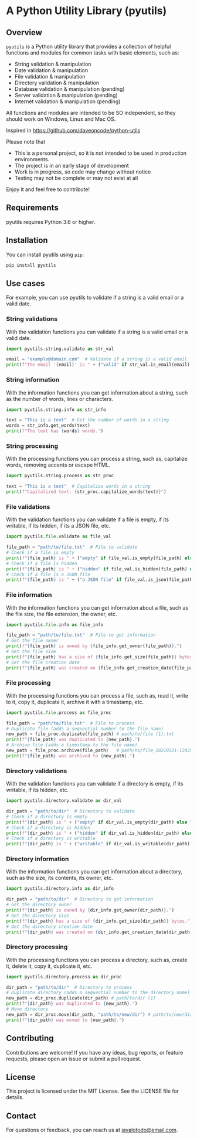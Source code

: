 # A Python Utility Library (pyutils)

## Overview

`pyutils` is a Python utility library that provides a collection of helpful functions and modules for common tasks with basic elements, such as:

-   String validation & manipulation
-   Date validation & manipulation
-   File validation & manipulation
-   Directory validation & manipulation
-   Database validation & manipulation (pending)
-   Server validation & manipulation (pending)
-   Internet validation & manipulation (pending)

All functions and modules are intended to be SO independent, so they should work on Windows, Linux and Mac OS.

Inspired in https://github.com/daveoncode/python-utils

Please note that

-   This is a personal project, so it is not intended to be used in production environments.
-   The project is in an early stage of development
-   Work is in progress, so code may change without notice
-   Testing may not be complete or may not exist at all

Enjoy it and feel free to contribute!

## Requirements

pyutils requires Python 3.6 or higher.

## Installation

You can install pyutils using `pip`:

```bash
pip install pyutils
```

## Use cases

For example, you can use pyutils to validate if a string is a valid email or a valid date.

### String validations

With the validation functions you can validate if a string is a valid email or a valid date.

```python
import pyutils.string.validate as str_val

email = "example@domain.com"  # Validate if a string is a valid email
print(f"The email '{email}' is " + ("valid" if str_val.is_email(email) else "not valid") + ".")
```

### String information

With the information functions you can get information about a string, such as the number of words, lines or characters.

```python
import pyutils.string.info as str_info

text = "This is a text"  # Get the number of words in a string
words = str_info.get_words(text)
print(f"The text has {words} words.")
```

### String processing

With the processing functions you can process a string, such as, capitalize words, removing accents or escape HTML.

```python
import pyutils.string.process as str_proc

text = "This is a text"  # Capitalize words in a string
print(f"Capitalized text: {str_proc.capitalize_words(text)}")
```

### File validations

With the validation functions you can validate if a file is empty, if its writable, if its hidden, if its a JSON file, etc.

```python
import pyutils.file.validate as file_val

file_path = "path/to/file.txt"  # File to validate
# Check if a file is empty
print(f"{file_path} is " + ("empty" if file_val.is_empty(file_path) else "not empty") + ".")
# Check if a file is hidden
print(f"{file_path} is " + ("hidden" if file_val.is_hidden(file_path) else "not hidden") + ".")
# Check if a file is a JSON file
print(f"{file_path} is " + ("a JSON file" if file_val.is_json(file_path) else "not a JSON file") + ".")
```

### File information

With the information functions you can get information about a file, such as the file size, the file extension, the owner, etc.

```python
import pyutils.file.info as file_info

file_path = "path/to/file.txt"  # File to get information
# Get the file owner
print(f"{file_path} is owned by {file_info.get_owner(file_path)}.")
# Get the file size
print(f"{file_path} has a size of {file_info.get_size(file_path)} bytes.")
# Get the file creation date
print(f"{file_path} was created on {file_info.get_creation_date(file_path)}.")
```

### File processing

With the processing functions you can process a file, such as, read it, write to it, copy it, duplicate it, archive it with a timestamp, etc.

```python
import pyutils.file.process as file_proc

file_path = "path/to/file.txt"  # File to process
# Duplicate file (adds a sequential number to the file name)
new_path = file_proc.duplicate(file_path) # path/to/file (1).txt
print(f"{file_path} was duplicated to {new_path}.")
# Archive file (adds a timestamp to the file name)
new_path = file_proc.archive(file_path)   # path/to/file_20210321-124351.txt
print(f"{file_path} was archived to {new_path}.")
```

### Directory validations

With the validation functions you can validate if a directory is empty, if its writable, if its hidden, etc.

```python
import pyutils.directory.validate as dir_val

dir_path = "path/to/dir"  # Directory to validate
# Check if a directory is empty
print(f"{dir_path} is " + ("empty" if dir_val.is_empty(dir_path) else "not empty") + ".")
# Check if a directory is hidden
print(f"{dir_path} is " + ("hidden" if dir_val.is_hidden(dir_path) else "not hidden") + ".")
# Check if a directory is writable
print(f"{dir_path} is " + ("writable" if dir_val.is_writable(dir_path) else "not writable") + ".")
```

### Directory information

With the information functions you can get information about a directory, such as the size, its contents, its owner, etc.

```python
import pyutils.directory.info as dir_info

dir_path = "path/to/dir"  # Directory to get information
# Get the directory owner
print(f"{dir_path} is owned by {dir_info.get_owner(dir_path)}.")
# Get the directory size
print(f"{dir_path} has a size of {dir_info.get_size(dir_path)} bytes.")
# Get the directory creation date
print(f"{dir_path} was created on {dir_info.get_creation_date(dir_path)}.")
```

### Directory processing

With the processing functions you can process a directory, such as, create it, delete it, copy it, duplicate it, etc.

```python
import pyutils.directory.process as dir_proc

dir_path = "path/to/dir"  # Directory to process
# Duplicate directory (adds a sequential number to the directory name)
new_path = dir_proc.duplicate(dir_path) # path/to/dir (1)
print(f"{dir_path} was duplicated to {new_path}.")
# Move directory
new_path = dir_proc.move(dir_path, "path/to/new/dir") # path/to/new/dir
print(f"{dir_path} was moved to {new_path}.")
```

## Contributing

Contributions are welcome! If you have any ideas, bug reports, or feature requests, please open an issue or submit a pull request.

## License

This project is licensed under the MIT License. See the LICENSE file for details.

## Contact

For questions or feedback, you can reach us at javalotodo@email.com.
